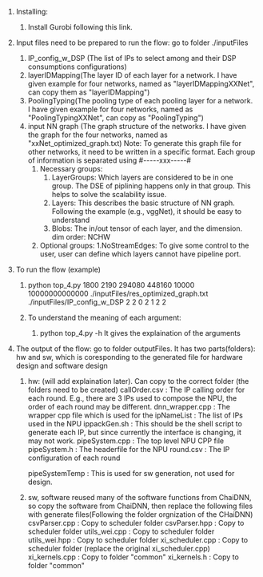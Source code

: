 1. Installing:
    1.  Install Gurobi following this link. 
1. Input files need to be prepared to run the flow:
    go to folder ./inputFiles
    1. IP_config_w_DSP (The list of IPs to select among and their DSP consumptions configurations)
    2. layerIDMapping(The layer ID of each layer for a network. I have given example for four networks, named as "layerIDMappingXXNet", can copy them as "layerIDMapping")
    3. PoolingTyping(The pooling type of each pooling layer for a network. I have given example for four networks, named as "PoolingTypingXXNet", can copy as "PoolingTyping")
    4. input NN graph (The graph structure of the networks. I have given the graph for the four networks, named as "xxNet_optimized_graph.txt)
        Note: To generate this graph file for other networks, it need to be written in a specific format. Each group of information is separated using #-----xxx-----#
        1. Necessary groups:
            1. LayerGroups: Which layers are considered to be in one group. The DSE of piplining happens only in that group. This helps to solve the scalability issue.
            2. Layers: This describes the basic structure of NN graph. Following the example (e.g.,  vggNet), it should be easy to understand
            3. Blobs: The in/out tensor of each layer, and the dimension. dim order: NCHW
        2. Optional groups:
            1.NoStreamEdges: To give some control to the user, user can define which layers cannot have pipeline port.

2. To run the flow (example)
    1. python top_4.py 1800 2190 294080 448160 10000 10000000000000 ./inputFiles/res_optimized_graph.txt  ./inputFiles/IP_config_w_DSP 2 2 0 2 1 2 2

    2. To understand the meaning of each argument:
        1. python top_4.py -h
            It gives the explaination of the arguments

3. The output of the flow:
    go to folder outputFiles. It has two parts(folders): hw and sw, which is coresponding to the generated file for hardware design and software design
    1. hw: (will add explaination later). Can copy to the correct folder (the folders need to be created)
        callOrder.csv : The IP calling order for each round. E.g., there are 3 IPs used to compose the NPU, the order of each round may be different.
        dnn_wrapper.cpp : The wrapper cpp file which is used for the 
        ipNameList : The list of IPs used in the NPU
        ippackGen.sh : This should be the shell script to generate each IP, but since currently the interface is changing, it may not work.
        pipeSystem.cpp : The top level NPU CPP file
        pipeSystem.h : The headerfile for the NPU
        round.csv : The IP configuration of each round

        pipeSystemTemp : This is used for sw generation, not used for design.

    2. sw, software reused many of the software functions from ChaiDNN, so copy the software from ChaiDNN, then replace the following files with generate files(Following the folder orgnization of the CHaiDNN)
        csvParser.cpp : Copy to scheduler folder
        csvParser.hpp : Copy to scheduler folder
        utils_wei.cpp : Copy to scheduler folder
        utils_wei.hpp : Copy to scheduler folder
        xi_scheduler.cpp : Copy to scheduler folder (replace the original xi_scheduler.cpp)
        xi_kernels.cpp : Copy to folder "common"
        xi_kernels.h :  Copy to folder "common"
